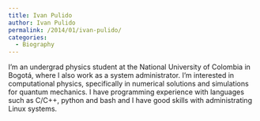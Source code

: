 ```yaml
---
title: Ivan Pulido
author: Ivan Pulido
permalink: /2014/01/ivan-pulido/
categories:
  - Biography
---
```

I&#8217;m an undergrad physics student at the National University of Colombia in Bogotá, where I also work as a system administrator. I&#8217;m interested in computational physics, specifically in numerical solutions and simulations for quantum mechanics. I have programming experience with languages such as C/C++, python and bash and I have good skills with administrating Linux systems.
